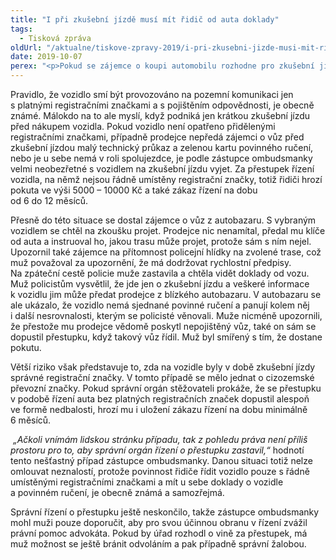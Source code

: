 ```yaml
---
title: "I při zkušební jízdě musí mít řidič od auta doklady"
tags:
  - Tisková zpráva
oldUrl: "/aktualne/tiskove-zpravy-2019/i-pri-zkusebni-jizde-musi-mit-ridic-od-auta-doklady"
date: 2019-10-07
perex: "<p>Pokud se zájemce o koupi automobilu rozhodne pro zkušební jízdu, měl by se ujistit, že během ní bude vozidlo opatřeno přidělenými registračními značkami a u sebe bude mít tzv. malý technický průkaz a zelenou kartu povinného ručení. V opačném případě totiž řidiči hrozí nejen pokuta, ale i zákaz řízení.</p>"
---
```


<!-- imported from the old website -->

<p>Pravidlo, že vozidlo smí být provozováno na pozemní komunikaci jen s platnými registračními značkami a s pojištěním odpovědnosti, je obecně známé. Málokdo na to ale myslí, když podniká jen krátkou zkušební jízdu před nákupem vozidla. Pokud vozidlo není opatřeno přidělenými registračními značkami, případně prodejce nepředá zájemci o vůz před zkušební jízdou malý technický průkaz a zelenou kartu povinného ručení, nebo je u sebe nemá v roli spolujezdce, je podle zástupce ombudsmanky velmi neobezřetné s vozidlem na zkušební jízdu vyjet. Za přestupek řízení vozidla, na němž nejsou řádně umístěny registrační značky, totiž řidiči hrozí pokuta ve výši 5000 – 10000 Kč a také zákaz řízení na dobu od 6 do 12 měsíců.</p> <p>Přesně do této situace se dostal zájemce o vůz z autobazaru. S vybraným vozidlem se chtěl na zkoušku projet. Prodejce nic nenamítal, předal mu klíče od auta a instruoval ho, jakou trasu může projet, protože sám s ním nejel. Upozornil také zájemce na přítomnost policejní hlídky na zvolené trase, což muž považoval za upozornění, že má dodržovat rychlostní předpisy. Na zpáteční cestě policie muže zastavila a chtěla vidět doklady od vozu. Muž policistům vysvětlil, že jde jen o zkušební jízdu a veškeré informace k vozidlu jim může předat prodejce z blízkého autobazaru. V autobazaru se ale ukázalo, že vozidlo nemá sjednané povinné ručení a panují kolem něj i další nesrovnalosti, kterým se policisté věnovali. Muže nicméně upozornili, že přestože mu prodejce vědomě poskytl nepojištěný vůz, také on sám se dopustil přestupku, když takový vůz řídil. Muž byl smířený s tím, že dostane pokutu. </p><p>Větší riziko však představuje to, zda na vozidle byly v době zkušební jízdy správné registrační značky. V tomto případě se mělo jednat o cizozemské převozní značky. Pokud správní orgán stěžovateli prokáže, že se přestupku v podobě řízení auta bez platných registračních značek dopustil alespoň ve formě nedbalosti, hrozí mu i uložení zákazu řízení na dobu minimálně 6 měsíců.</p> <p><i> „Ačkoli vnímám lidskou stránku případu, tak z pohledu práva není příliš prostoru pro to, aby správní orgán řízení o přestupku zastavil,“</i> hodnotí tento nešťastný případ zástupce ombudsmanky. Danou situaci totiž nelze omlouvat neznalostí, protože povinnost řidiče řídit vozidlo pouze s řádně umístěnými registračními značkami a mít u sebe doklady o vozidle a povinném ručení, je obecně známá a samozřejmá.</p> <p>Správní řízení o přestupku ještě neskončilo, takže zástupce ombudsmanky mohl muži pouze doporučit, aby pro svou účinnou obranu v řízení zvážil právní pomoc advokáta. Pokud by úřad rozhodl o vině za přestupek, má muž možnost se ještě bránit odvoláním a pak případně správní žalobou.</p>
